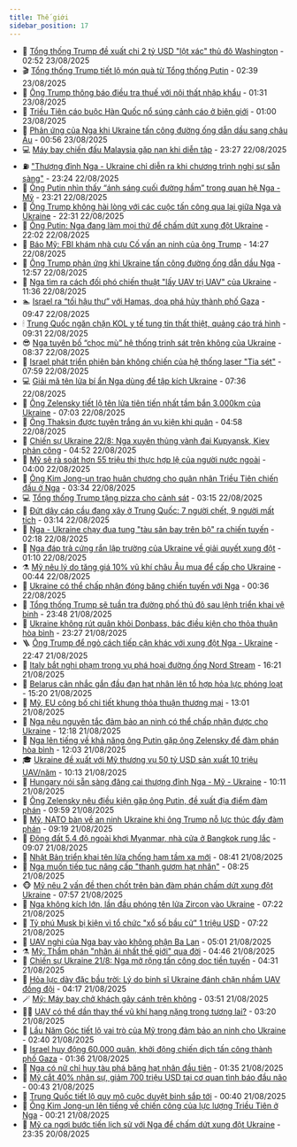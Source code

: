 ```yaml
---
title: Thế giới
sidebar_position: 17
---
```


<!-- dantri-the-gioi:START -->
- 🌋 [Tổng thống Trump đề xuất chi 2 tỷ USD &quot;lột xác&quot; thủ đô Washington](https://dantri.com.vn/the-gioi/tong-thong-trump-de-xuat-chi-2-ty-usd-lot-xac-thu-do-washington-20250823091925545.htm) - 02:52 23/08/2025
- 🎬 [Tổng thống Trump tiết lộ món quà từ Tổng thống Putin](https://dantri.com.vn/the-gioi/tong-thong-trump-tiet-lo-mon-qua-tu-tong-thong-putin-20250823085346497.htm) - 02:39 23/08/2025
- 🧰 [Ông Trump thông báo điều tra thuế với nội thất nhập khẩu](https://dantri.com.vn/the-gioi/ong-trump-thong-bao-dieu-tra-thue-voi-noi-that-nhap-khau-20250823072413797.htm) - 01:31 23/08/2025
- 🌋 [Triều Tiên cáo buộc Hàn Quốc nổ súng cảnh cáo ở biên giới](https://dantri.com.vn/the-gioi/trieu-tien-cao-buoc-han-quoc-no-sung-canh-cao-o-bien-gioi-20250823061244213.htm) - 01:00 23/08/2025
- 🗽 [Phản ứng của Nga khi Ukraine tấn công đường ống dẫn dầu sang châu Âu](https://dantri.com.vn/the-gioi/phan-ung-cua-nga-khi-ukraine-tan-cong-duong-ong-dan-dau-sang-chau-au-20250823071208942.htm) - 00:56 23/08/2025
- 💻 [Máy bay chiến đấu Malaysia gặp nạn khi diễn tập](https://dantri.com.vn/the-gioi/may-bay-chien-dau-malaysia-gap-nan-khi-dien-tap-20250822140735038.htm) - 23:27 22/08/2025
- ⛽️ [&quot;Thượng đỉnh Nga - Ukraine chỉ diễn ra khi chương trình nghị sự sẵn sàng&quot;](https://dantri.com.vn/the-gioi/thuong-dinh-nga-ukraine-chi-dien-ra-khi-chuong-trinh-nghi-su-san-sang-20250822211941185.htm) - 23:24 22/08/2025
- 🤩 [Ông Putin nhìn thấy “ánh sáng cuối đường hầm” trong quan hệ Nga - Mỹ](https://dantri.com.vn/the-gioi/ong-putin-nhin-thay-anh-sang-cuoi-duong-ham-trong-quan-he-nga-my-20250823061613167.htm) - 23:21 22/08/2025
- 🧐 [Ông Trump không hài lòng với các cuộc tấn công qua lại giữa Nga và Ukraine](https://dantri.com.vn/the-gioi/ong-trump-khong-hai-long-voi-cac-cuoc-tan-cong-qua-lai-giua-nga-va-ukraine-20250823052318389.htm) - 22:31 22/08/2025
- 🎊 [Ông Putin: Nga đang làm mọi thứ để chấm dứt xung đột Ukraine](https://dantri.com.vn/the-gioi/ong-putin-nga-dang-lam-moi-thu-de-cham-dut-xung-dot-ukraine-20250823044158956.htm) - 22:02 22/08/2025
- 📝 [Báo Mỹ: FBI khám nhà cựu Cố vấn an ninh của ông Trump](https://dantri.com.vn/the-gioi/bao-my-fbi-kham-nha-cuu-co-van-an-ninh-cua-ong-trump-20250822212125792.htm) - 14:27 22/08/2025
- 🤡 [Ông Trump phản ứng khi Ukraine tấn công đường ống dẫn dầu Nga](https://dantri.com.vn/the-gioi/ong-trump-phan-ung-khi-ukraine-tan-cong-duong-ong-dan-dau-nga-20250822191515861.htm) - 12:57 22/08/2025
- 🥷 [Nga tìm ra cách đối phó chiến thuật &quot;lấy UAV trị UAV&quot; của Ukraine](https://dantri.com.vn/the-gioi/nga-tim-ra-cach-doi-pho-chien-thuat-lay-uav-tri-uav-cua-ukraine-20250822175717141.htm) - 11:36 22/08/2025
- 🏊 [Israel ra “tối hậu thư” với Hamas, dọa phá hủy thành phố Gaza](https://dantri.com.vn/the-gioi/israel-ra-toi-hau-thu-voi-hamas-doa-pha-huy-thanh-pho-gaza-20250822163219333.htm) - 09:47 22/08/2025
- 🕯 [Trung Quốc ngăn chặn KOL y tế tung tin thất thiệt, quảng cáo trá hình](https://dantri.com.vn/the-gioi/trung-quoc-ngan-chan-kol-y-te-tung-tin-that-thiet-quang-cao-tra-hinh-20250822160918283.htm) - 09:31 22/08/2025
- 😎 [Nga tuyên bố “chọc mù” hệ thống trinh sát trên không của Ukraine](https://dantri.com.vn/the-gioi/nga-tuyen-bo-choc-mu-he-thong-trinh-sat-tren-khong-cua-ukraine-20250822152333253.htm) - 08:37 22/08/2025
- 🌈 [Israel phát triển phiên bản không chiến của hệ thống laser &quot;Tia sét&quot;](https://dantri.com.vn/the-gioi/israel-phat-trien-phien-ban-khong-chien-cua-he-thong-laser-tia-set-20250822144436949.htm) - 07:59 22/08/2025
- 💻 [Giải mã tên lửa bí ẩn Nga dùng để tập kích Ukraine](https://dantri.com.vn/the-gioi/giai-ma-ten-lua-bi-an-nga-dung-de-tap-kich-ukraine-20250822142814759.htm) - 07:36 22/08/2025
- 🤖 [Ông Zelensky tiết lộ tên lửa tiên tiến nhất tầm bắn 3.000km của Ukraine](https://dantri.com.vn/the-gioi/ong-zelensky-tiet-lo-ten-lua-tien-tien-nhat-tam-ban-3000km-cua-ukraine-20250822124303365.htm) - 07:03 22/08/2025
- 🦏 [Ông Thaksin được tuyên trắng án vụ kiện khi quân](https://dantri.com.vn/the-gioi/ong-thaksin-duoc-tuyen-trang-an-vu-kien-khi-quan-20250822114620443.htm) - 04:58 22/08/2025
- 🌁 [Chiến sự Ukraine 22/8: Nga xuyên thủng vành đai Kupyansk, Kiev phản công](https://dantri.com.vn/the-gioi/chien-su-ukraine-228-nga-xuyen-thung-vanh-dai-kupyansk-kiev-phan-cong-20250822113312200.htm) - 04:52 22/08/2025
- 🐘 [Mỹ sẽ rà soát hơn 55 triệu thị thực hợp lệ của người nước ngoài](https://dantri.com.vn/the-gioi/my-se-ra-soat-hon-55-trieu-thi-thuc-hop-le-cua-nguoi-nuoc-ngoai-20250822103121709.htm) - 04:00 22/08/2025
- 🥷 [Ông Kim Jong-un trao huân chương cho quân nhân Triều Tiên chiến đấu ở Nga](https://dantri.com.vn/the-gioi/ong-kim-jong-un-trao-huan-chuong-cho-quan-nhan-trieu-tien-chien-dau-o-nga-20250822103230413.htm) - 03:34 22/08/2025
- 💻 [Tổng thống Trump tặng pizza cho cảnh sát](https://dantri.com.vn/the-gioi/tong-thong-trump-tang-pizza-cho-canh-sat-20250822101208686.htm) - 03:15 22/08/2025
- 🎡 [Đứt dây cáp cầu đang xây ở Trung Quốc: 7 người chết, 9 người mất tích](https://dantri.com.vn/the-gioi/dut-day-cap-cau-dang-xay-o-trung-quoc-7-nguoi-chet-9-nguoi-mat-tich-20250822095240575.htm) - 03:14 22/08/2025
- 🧰 [Nga - Ukraine chạy đua tung &quot;tàu sân bay trên bộ&quot; ra chiến tuyến](https://dantri.com.vn/the-gioi/nga-ukraine-chay-dua-tung-tau-san-bay-tren-bo-ra-chien-tuyen-20250822090151896.htm) - 02:18 22/08/2025
- 🥸 [Nga đáp trả cứng rắn lập trường của Ukraine về giải quyết xung đột](https://dantri.com.vn/the-gioi/nga-dap-tra-cung-ran-lap-truong-cua-ukraine-ve-giai-quyet-xung-dot-20250822075553485.htm) - 01:10 22/08/2025
- ⚗️ [Mỹ nêu lý do tăng giá 10% vũ khí châu Âu mua để cấp cho Ukraine](https://dantri.com.vn/the-gioi/my-neu-ly-do-tang-gia-10-vu-khi-chau-au-mua-de-cap-cho-ukraine-20250822072752585.htm) - 00:44 22/08/2025
- 🌮 [Ukraine có thể chấp nhận đóng băng chiến tuyến với Nga](https://dantri.com.vn/the-gioi/ukraine-co-the-chap-nhan-dong-bang-chien-tuyen-voi-nga-20250822072116789.htm) - 00:36 22/08/2025
- 🎃 [Tổng thống Trump sẽ tuần tra đường phố thủ đô sau lệnh triển khai vệ binh](https://dantri.com.vn/the-gioi/tong-thong-trump-se-tuan-tra-duong-pho-thu-do-sau-lenh-trien-khai-ve-binh-20250822064252146.htm) - 23:48 21/08/2025
- 💫 [Ukraine không rút quân khỏi Donbass, bác điều kiện cho thỏa thuận hòa bình](https://dantri.com.vn/the-gioi/ukraine-khong-rut-quan-khoi-donbass-bac-dieu-kien-cho-thoa-thuan-hoa-binh-20250822061312549.htm) - 23:27 21/08/2025
- 🪜 [Ông Trump để ngỏ cách tiếp cận khác với xung đột Nga - Ukraine](https://dantri.com.vn/the-gioi/ong-trump-de-ngo-cach-tiep-can-khac-voi-xung-dot-nga-ukraine-20250822054443515.htm) - 22:47 21/08/2025
- 🌋 [Italy bắt nghi phạm trong vụ phá hoại đường ống Nord Stream](https://dantri.com.vn/the-gioi/italy-bat-nghi-pham-trong-vu-pha-hoai-duong-ong-nord-stream-20250821205605477.htm) - 16:21 21/08/2025
- 🦏 [Belarus cân nhắc gắn đầu đạn hạt nhân lên tổ hợp hỏa lực phóng loạt](https://dantri.com.vn/the-gioi/belarus-can-nhac-gan-dau-dan-hat-nhan-len-to-hop-hoa-luc-phong-loat-20250821211926740.htm) - 15:20 21/08/2025
- 👀 [Mỹ, EU công bố chi tiết khung thỏa thuận thương mại](https://dantri.com.vn/the-gioi/my-eu-cong-bo-chi-tiet-khung-thoa-thuan-thuong-mai-20250821193323920.htm) - 13:01 21/08/2025
- 🧰 [Nga nêu nguyên tắc đảm bảo an ninh có thể chấp nhận được cho Ukraine](https://dantri.com.vn/the-gioi/nga-neu-nguyen-tac-dam-bao-an-ninh-co-the-chap-nhan-duoc-cho-ukraine-20250821190716090.htm) - 12:18 21/08/2025
- 🚀 [Nga lên tiếng về khả năng ông Putin gặp ông Zelensky để đàm phán hòa bình](https://dantri.com.vn/the-gioi/nga-len-tieng-ve-kha-nang-ong-putin-gap-ong-zelensky-de-dam-phan-hoa-binh-20250821185437577.htm) - 12:03 21/08/2025
- 🎓 [Ukraine đề xuất với Mỹ thương vụ 50 tỷ USD sản xuất 10 triệu UAV/năm](https://dantri.com.vn/the-gioi/ukraine-de-xuat-voi-my-thuong-vu-50-ty-usd-san-xuat-10-trieu-uavnam-20250821165819618.htm) - 10:13 21/08/2025
- 🥸 [Hungary nói sẵn sàng đăng cai thượng đỉnh Nga - Mỹ - Ukraine](https://dantri.com.vn/the-gioi/hungary-noi-san-sang-dang-cai-thuong-dinh-nga-my-ukraine-20250821151220592.htm) - 10:11 21/08/2025
- 🦅 [Ông Zelensky nêu điều kiện gặp ông Putin, đề xuất địa điểm đàm phán](https://dantri.com.vn/the-gioi/ong-zelensky-neu-dieu-kien-gap-ong-putin-de-xuat-dia-diem-dam-phan-20250821163324403.htm) - 09:59 21/08/2025
- 🤭 [Mỹ, NATO bàn về an ninh Ukraine khi ông Trump nỗ lực thúc đẩy đàm phán](https://dantri.com.vn/the-gioi/my-nato-ban-ve-an-ninh-ukraine-khi-ong-trump-no-luc-thuc-day-dam-phan-20250821161857118.htm) - 09:19 21/08/2025
- 🤖 [Động đất 5,4 độ ngoài khơi Myanmar, nhà cửa ở Bangkok rung lắc](https://dantri.com.vn/the-gioi/dong-dat-54-do-ngoai-khoi-myanmar-nha-cua-o-bangkok-rung-lac-20250821160509899.htm) - 09:07 21/08/2025
- 🐲 [Nhật Bản triển khai tên lửa chống hạm tầm xa mới](https://dantri.com.vn/the-gioi/nhat-ban-trien-khai-ten-lua-chong-ham-tam-xa-moi-20250821144802808.htm) - 08:41 21/08/2025
- 🫣 [Nga muốn tiếp tục nâng cấp &quot;thanh gươm hạt nhân&quot;](https://dantri.com.vn/the-gioi/nga-muon-tiep-tuc-nang-cap-thanh-guom-hat-nhan-20250821152052019.htm) - 08:25 21/08/2025
- 🐵 [Mỹ nêu 2 vấn đề then chốt trên bàn đàm phán chấm dứt xung đột Ukraine](https://dantri.com.vn/the-gioi/my-neu-2-van-de-then-chot-tren-ban-dam-phan-cham-dut-xung-dot-ukraine-20250821144625314.htm) - 07:57 21/08/2025
- 🫶 [Nga không kích lớn, lần đầu phóng tên lửa Zircon vào Ukraine](https://dantri.com.vn/the-gioi/nga-khong-kich-lon-lan-dau-phong-ten-lua-zircon-vao-ukraine-20250821142050656.htm) - 07:22 21/08/2025
- 💃 [Tỷ phú Musk bị kiện vì tổ chức &quot;xổ số bầu cử&quot; 1 triệu USD](https://dantri.com.vn/the-gioi/ty-phu-musk-bi-kien-vi-to-chuc-xo-so-bau-cu-1-trieu-usd-20250821110348505.htm) - 07:22 21/08/2025
- 💫 [UAV nghi của Nga bay vào không phận Ba Lan](https://dantri.com.vn/the-gioi/uav-nghi-cua-nga-bay-vao-khong-phan-ba-lan-20250821111732646.htm) - 05:01 21/08/2025
- ⚗️ [Mỹ: Thẩm phán &quot;nhân ái nhất thế giới&quot; qua đời](https://dantri.com.vn/the-gioi/my-tham-phan-nhan-ai-nhat-the-gioi-qua-doi-20250821114020080.htm) - 04:46 21/08/2025
- 🥷 [Chiến sự Ukraine 21/8: Nga mở rộng tấn công dọc tiền tuyến](https://dantri.com.vn/the-gioi/chien-su-ukraine-218-nga-mo-rong-tan-cong-doc-tien-tuyen-20250821113118454.htm) - 04:31 21/08/2025
- 🥸 [Hỏa lực dày đặc bầu trời: Lý do binh sĩ Ukraine đánh chặn nhầm UAV đồng đội](https://dantri.com.vn/the-gioi/hoa-luc-day-dac-bau-troi-ly-do-binh-si-ukraine-danh-chan-nham-uav-dong-doi-20250821111318363.htm) - 04:17 21/08/2025
- 🪄 [Mỹ: Máy bay chở khách gãy cánh trên không](https://dantri.com.vn/the-gioi/my-may-bay-cho-khach-gay-canh-tren-khong-20250821100503164.htm) - 03:51 21/08/2025
- 🧑‍💻 [UAV có thể dần thay thế vũ khí hạng nặng trong tương lai?](https://dantri.com.vn/the-gioi/uav-co-the-dan-thay-the-vu-khi-hang-nang-trong-tuong-lai-20250821094818030.htm) - 03:20 21/08/2025
- 🤭 [Lầu Năm Góc tiết lộ vai trò của Mỹ trong đảm bảo an ninh cho Ukraine](https://dantri.com.vn/the-gioi/lau-nam-goc-tiet-lo-vai-tro-cua-my-trong-dam-bao-an-ninh-cho-ukraine-20250821093130734.htm) - 02:40 21/08/2025
- 🗽 [Israel huy động 60.000 quân, khởi động chiến dịch tấn công thành phố Gaza](https://dantri.com.vn/the-gioi/israel-huy-dong-60000-quan-khoi-dong-chien-dich-tan-cong-thanh-pho-gaza-20250821075617313.htm) - 01:36 21/08/2025
- 🤖 [Nga có nữ chỉ huy tàu phá băng hạt nhân đầu tiên](https://dantri.com.vn/the-gioi/nga-co-nu-chi-huy-tau-pha-bang-hat-nhan-dau-tien-20250821075514043.htm) - 01:35 21/08/2025
- 🌈 [Mỹ cắt 40% nhân sự, giảm 700 triệu USD tại cơ quan tình báo đầu não](https://dantri.com.vn/the-gioi/my-cat-40-nhan-su-giam-700-trieu-usd-tai-co-quan-tinh-bao-dau-nao-20250821074002338.htm) - 00:43 21/08/2025
- 🤩 [Trung Quốc tiết lộ quy mô cuộc duyệt binh sắp tới](https://dantri.com.vn/the-gioi/trung-quoc-tiet-lo-quy-mo-cuoc-duyet-binh-sap-toi-20250820140958714.htm) - 00:40 21/08/2025
- 🤗 [Ông Kim Jong-un lên tiếng về chiến công của lực lượng Triều Tiên ở Nga](https://dantri.com.vn/the-gioi/ong-kim-jong-un-len-tieng-ve-chien-cong-cua-luc-luong-trieu-tien-o-nga-20250821065950868.htm) - 00:21 21/08/2025
- 🙉 [Mỹ ca ngợi bước tiến lịch sử với Nga để chấm dứt xung đột Ukraine](https://dantri.com.vn/the-gioi/my-ca-ngoi-buoc-tien-lich-su-voi-nga-de-cham-dut-xung-dot-ukraine-20250821062858351.htm) - 23:35 20/08/2025<!-- dantri-the-gioi:END -->

